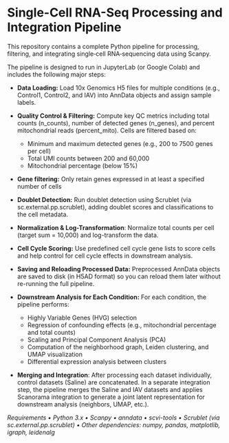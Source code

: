 # Single-Cell RNA-Seq Processing and Integration Pipeline

This repository contains a complete Python pipeline for processing, filtering, and integrating single‑cell RNA‑sequencing data using Scanpy. 

The pipeline is designed to run in JupyterLab (or Google Colab) and includes the following major steps:
* **Data Loading:** Load 10x Genomics H5 files for multiple conditions (e.g., Control1, Control2, and IAV) into AnnData objects and assign sample labels.
* **Quality Control & Filtering:** Compute key QC metrics including total counts (n_counts), number of detected genes (n_genes), and percent mitochondrial reads (percent_mito). Cells are filtered based on:
	* Minimum and maximum detected genes (e.g., 200 to 7500 genes per cell)
	* Total UMI counts between 200 and 60,000
	* Mitochondrial percentage (below 15%)
* **Gene filtering:** Only retain genes expressed in at least a specified number of cells
* **Doublet Detection:** Run doublet detection using Scrublet (via sc.external.pp.scrublet), adding doublet scores and classifications to the cell metadata.
* **Normalization & Log-Transformation**: Normalize total counts per cell (target sum = 10,000) and log-transform the data.
* **Cell Cycle Scoring:** Use predefined cell cycle gene lists to score cells and help control for cell cycle effects in downstream analysis.
* **Saving and Reloading Processed Data:** Preprocessed AnnData objects are saved to disk (in H5AD format) so you can reload them later without re-running the full pipeline.
* **Downstream Analysis for Each Condition:** For each condition, the pipeline performs:
	* Highly Variable Genes (HVG) selection
	* Regression of confounding effects (e.g., mitochondrial percentage and total counts)
	* Scaling and Principal Component Analysis (PCA)
	* Computation of the neighborhood graph, Leiden clustering, and UMAP visualization
	* Differential expression analysis between clusters

* **Merging and Integration**: After processing each dataset individually, control datasets (Saline) are concatenated. In a separate integration step, the pipeline merges the Saline and IAV datasets and applies Scanorama integration to generate a joint latent representation for downstream analysis (neighbors, UMAP, etc.).

_Requirements
	•	Python 3.x
	•	Scanpy
	•	anndata
	•	scvi-tools
	•	Scrublet (via sc.external.pp.scrublet)
	•	Other dependencies: numpy, pandas, matplotlib, igraph, leidenalg_
